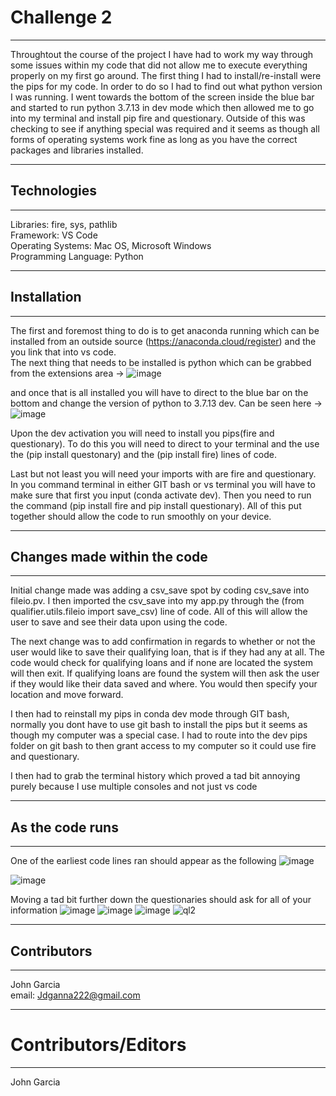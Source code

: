 # Challenge 2
--------------

Throughtout the course of the project I have had to work my way through some issues within my code that did not allow me to execute everything properly on my first go around. The first thing I had to install/re-install were the pips for my code. In order to do so I had to find out what python version I was running. I went towards the bottom of the screen inside the blue bar and started to run python 3.7.13 in dev mode which then allowed me to go into my terminal and install pip fire and questionary. Outside of this was checking to see if anything special was required and it seems as though all forms of operating systems work fine as long as you have the correct packages and libraries installed.

---------  
## Technologies  
----------

Libraries: fire, sys, pathlib  
Framework: VS Code  
Operating Systems: Mac OS, Microsoft Windows   
Programming Language: Python   

--------
## Installation
--------
The first and foremost thing to do is to get anaconda running which can be installed from an outside source (https://anaconda.cloud/register) and the you link that into vs code.  
The next thing that needs to be installed is python which can be grabbed from the extensions area -> 
![image](https://user-images.githubusercontent.com/127170402/229506847-268f3c51-4351-4e26-b2d2-0ebe8cfec6bb.png)


and once that is all installed you will have to direct to the blue bar on the bottom and change the version of python to 3.7.13 dev. Can be seen here -> ![image](https://user-images.githubusercontent.com/127170402/229506720-53093ff1-713a-4a4f-ae5e-74f53cef4718.png)

Upon the dev activation you will need to install you pips(fire and questionary). To do this you will need to direct to your terminal and the use the (pip install questonary) and the (pip install fire) lines of code.

Last but not least you will need your imports with are fire and questionary. In you command terminal in either GIT bash or vs terminal you will have to make sure that first you input (conda activate dev). Then you need to run the command (pip install fire and pip install questionary). All of this put together should allow the code to run smoothly on your device.

--------
## Changes made within the code
--------

Initial change made was adding a csv_save spot by coding csv_save into fileio.pv. I then imported the csv_save into my app.py through the (from qualifier.utils.fileio import save_csv) line of code. All of this will allow the user to save and see their data upon using the code.

The next change was to add confirmation in regards to whether or not the user would like to save their qualifying loan, that is if they had any at all. The code would check for qualifying loans and if none are located the system will then exit. If qualifying loans are found the system will then ask the user if they would like their data saved and where. You would then specify your location and move forward.

I then had to reinstall my pips in conda dev mode through GIT bash, normally you dont have to use git bash to install the pips but it seems as though my computer was a special case. I had to route into the dev pips folder on git bash to then grant access to my computer so it could use fire and questionary.

I then had to grab the terminal history which proved a tad bit annoying purely because I use multiple consoles and not just vs code

--------------
## As the code runs
-------------
One of the earliest code lines ran should appear as the following
![image](https://user-images.githubusercontent.com/127170402/229514020-779b8b89-b0af-4ef8-b16d-eaa13c89f8cd.png)

![image](https://user-images.githubusercontent.com/127170402/229513816-689b3b76-beec-4686-b8ee-5b5af1f3c500.png)

Moving a tad bit further down the questionaries should ask for all of your information
![image](https://user-images.githubusercontent.com/127170402/229514760-9d255bc3-6885-40ad-8baa-38c270d9fc5a.png)
![image](https://user-images.githubusercontent.com/127170402/229514810-708ebe64-ec01-483a-8bc0-49e10ed9bb16.png)
![image](https://user-images.githubusercontent.com/127170402/229514845-42967087-e6ca-499a-aca7-e7ed17cf2bb3.png)
![ql2](https://user-images.githubusercontent.com/127170402/229604896-66452159-ef5c-418f-8468-f8200b8dc88b.png)

------------------------
## Contributors
--------------------
John Garcia  
email: Jdganna222@gmail.com

----------
# Contributors/Editors
----------
John Garcia
